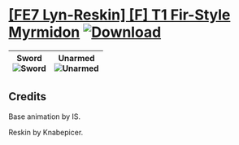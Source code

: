 # [\[FE7 Lyn-Reskin\] \[F\] T1 Fir-Style Myrmidon](https://github.com/Klokinator/FE-Repo/tree/main/Battle%20Animations/Infantry%20-%20(Swd)%20Myrms%20and%20Swordmasters/%5BFE7%20Lyn-Reskin%5D%20%5BF%5D%20T1%20Fir-Style%20Myrmidon) [![Download](https://img.shields.io/badge/Download--red?style=social&logo=github)](https://minhaskamal.github.io/DownGit/#/home?url=https://github.com/Klokinator/FE-Repo/tree/main/Battle%20Animations/Infantry%20-%20(Swd)%20Myrms%20and%20Swordmasters/%5BFE7%20Lyn-Reskin%5D%20%5BF%5D%20T1%20Fir-Style%20Myrmidon)

| <b>Sword</b><br/><img alt="Sword" src="https://raw.githubusercontent.com/Klokinator/FE-Repo/main/Battle%20Animations/Infantry%20-%20(Swd)%20Myrms%20and%20Swordmasters/%5BFE7%20Lyn-Reskin%5D%20%5BF%5D%20T1%20Fir-Style%20Myrmidon/1.%20Sword/Sword.gif"/> | <b>Unarmed</b><br/><img alt="Unarmed" src="https://raw.githubusercontent.com/Klokinator/FE-Repo/main/Battle%20Animations/Infantry%20-%20(Swd)%20Myrms%20and%20Swordmasters/%5BFE7%20Lyn-Reskin%5D%20%5BF%5D%20T1%20Fir-Style%20Myrmidon/8.%20Unarmed/Unarmed.gif"/> |
| :---: | :---: |

## Credits

Base animation by IS.

Reskin by Knabepicer.

